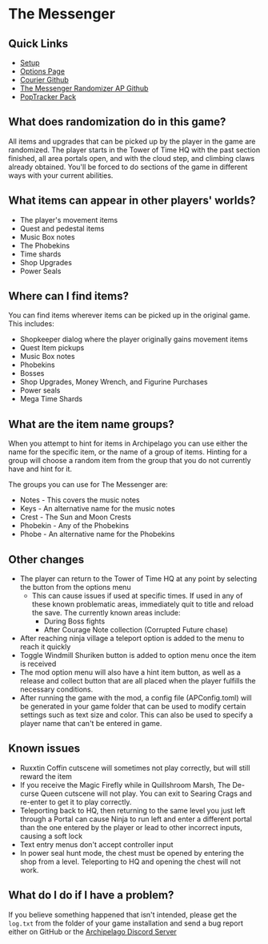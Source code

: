 # The Messenger

## Quick Links
- [Setup](/tutorial/The%20Messenger/setup/en)
- [Options Page](/games/The%20Messenger/player-options)
- [Courier Github](https://github.com/Brokemia/Courier)
- [The Messenger Randomizer AP Github](https://github.com/alwaysintreble/TheMessengerRandomizerModAP)
- [PopTracker Pack](https://github.com/alwaysintreble/TheMessengerTrackPack)

## What does randomization do in this game?

All items and upgrades that can be picked up by the player in the game are randomized. The player starts in the Tower of
Time HQ with the past section finished, all area portals open, and with the cloud step, and climbing claws already
obtained. You'll be forced to do sections of the game in different ways with your current abilities.

## What items can appear in other players' worlds?

* The player's movement items
* Quest and pedestal items
* Music Box notes
* The Phobekins
* Time shards
* Shop Upgrades
* Power Seals

## Where can I find items?

You can find items wherever items can be picked up in the original game. This includes:
* Shopkeeper dialog where the player originally gains movement items
* Quest Item pickups
* Music Box notes
* Phobekins
* Bosses
* Shop Upgrades, Money Wrench, and Figurine Purchases
* Power seals
* Mega Time Shards

## What are the item name groups?

When you attempt to hint for items in Archipelago you can use either the name for the specific item, or the name of a
group of items. Hinting for a group will choose a random item from the group that you do not currently have and hint
for it.

The groups you can use for The Messenger are:
* Notes - This covers the music notes
* Keys - An alternative name for the music notes
* Crest - The Sun and Moon Crests
* Phobekin - Any of the Phobekins
* Phobe - An alternative name for the Phobekins

## Other changes

* The player can return to the Tower of Time HQ at any point by selecting the button from the options menu
    * This can cause issues if used at specific times. If used in any of these known problematic areas, immediately
      quit to title and reload the save. The currently known areas include:
        * During Boss fights
        * After Courage Note collection (Corrupted Future chase)
* After reaching ninja village a teleport option is added to the menu to reach it quickly
* Toggle Windmill Shuriken button is added to option menu once the item is received
* The mod option menu will also have a hint item button, as well as a release and collect button that are all placed
  when the player fulfills the necessary conditions.
* After running the game with the mod, a config file (APConfig.toml) will be generated in your game folder that can be
  used to modify certain settings such as text size and color. This can also be used to specify a player name that can't
  be entered in game.

## Known issues
* Ruxxtin Coffin cutscene will sometimes not play correctly, but will still reward the item
* If you receive the Magic Firefly while in Quillshroom Marsh, The De-curse Queen cutscene will not play. You can exit
  to Searing Crags and re-enter to get it to play correctly.
* Teleporting back to HQ, then returning to the same level you just left through a Portal can cause Ninja to run left
  and enter a different portal than the one entered by the player or lead to other incorrect inputs, causing a soft lock
* Text entry menus don't accept controller input
* In power seal hunt mode, the chest must be opened by entering the shop from a level. Teleporting to HQ and opening the
  chest will not work.

## What do I do if I have a problem?

If you believe something happened that isn't intended, please get the `log.txt` from the folder of your game
installation and send a bug report either on GitHub or the [Archipelago Discord Server](http://archipelago.gg/discord)
